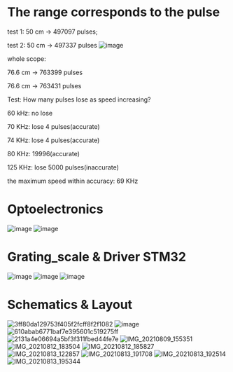 # The range corresponds to the pulse

test 1: 50 cm -> 497097 pulses;

test 2: 50 cm -> 497337 pulses
![image](https://user-images.githubusercontent.com/69144773/209584873-ecfe42ec-4595-40c6-8b0e-b83d69f10e0f.png)

whole scope: 

76.6 cm -> 763399 pulses

76.6 cm -> 763431 pulses


Test: How many pulses lose as speed increasing?

60 kHz: no lose

70 KHz: lose 4 pulses(accurate)

74 KHz: lose 4 pulses(accurate)

80 KHz: 19996(accurate)

125 KHz: lose 5000 pulses(inaccurate)


the maximum speed within accuracy: 69 KHz
# Optoelectronics
![image](https://user-images.githubusercontent.com/69144773/209584927-5c86952c-7217-4fcc-9405-42740f95ba2d.png)
![image](https://user-images.githubusercontent.com/69144773/209584950-62e2985e-45f3-473b-b2c2-2403b1968243.png)

# Grating_scale & Driver STM32

![image](https://user-images.githubusercontent.com/69144773/209584576-5161dd8d-6583-47d4-be4e-69c9154a078b.png)
![image](https://user-images.githubusercontent.com/69144773/209584581-6a5c77fa-32d7-4c75-986b-f77c7b33e9eb.png)
![image](https://user-images.githubusercontent.com/69144773/209584621-7b912cd7-a923-437c-bdb1-37012eeddbda.png)

# Schematics & Layout
![3ff80da129753f405f2fcff8f2f1082](https://user-images.githubusercontent.com/69144773/209585217-aaa31031-f2e9-4a6b-aa18-223d03c314df.png)
![image](https://user-images.githubusercontent.com/69144773/209584978-e002a1c3-da26-409f-b410-919f5631628f.png)
![610abab6771baf7e395601c519275ff](https://user-images.githubusercontent.com/69144773/209585195-7a40567c-77e7-419f-b435-c9ed47450eaa.png)
![2131a4e06694a5bf3f311fbed44fe7e](https://user-images.githubusercontent.com/69144773/209585182-1625283e-0238-4179-9448-1c299ed18155.png)
![IMG_20210809_155351](https://user-images.githubusercontent.com/69144773/209585433-89ca6d92-0958-40a8-834c-dc71405b22aa.jpg)
![IMG_20210812_183504](https://user-images.githubusercontent.com/69144773/209585449-978aa9d2-46f0-49e3-bcbf-f6b64b387c5e.jpg)
![IMG_20210812_185827](https://user-images.githubusercontent.com/69144773/209585454-6400e2c3-6e4f-44c7-884e-065c68b05aa4.jpg)
![IMG_20210813_122857](https://user-images.githubusercontent.com/69144773/209585456-f49446dc-652e-4e0a-8197-6800975223b4.jpg)
![IMG_20210813_191708](https://user-images.githubusercontent.com/69144773/209585463-51067f6c-d93b-44d9-b346-a9b11802bb6d.jpg)
![IMG_20210813_192514](https://user-images.githubusercontent.com/69144773/209585466-1f67f3d8-4250-497e-aa7e-cf32c7ea62cb.jpg)
![IMG_20210813_195344](https://user-images.githubusercontent.com/69144773/209585467-8a9bd552-945e-45bc-be94-c103b3329d84.jpg)


